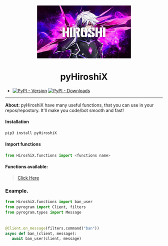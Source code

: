 <p align="center">
   <a href="https://github.com/HiroshiX">
      <img src="HiroshiX/data/asoyy.jpg" alt="HiroshiX" width="300" aligne='centre'>
   </a>
</p>
<h1 align="center">
   <b> pyHiroshiX </b> <br>  

</h1>

 * [![PyPI - Version](https://img.shields.io/pypi/v/pyHiroshiX?style=round)](https://pypi.org/project/pyHiroshiX) 
[![PyPI - Downloads](https://img.shields.io/pypi/dm/pyHiroshiX?label=DOWNLOADS&style=round)](https://pypi.org/project/pyHiroshiX) 

----

<b>About:</b> pyHiroshiX have many useful functions, that you can use in your repos/repostory. It'll make you code/bot smooth and fast!

<h4> Installation </h4>

```python 
pip3 install pyHiroshiX
```

<h4> Import functions </h4>

``` python
from HiroshiX.functions import <functions name>
```

<h4> Functions available: </h4>

 > [Click Here](https://github.com/vanostrax/pyHiroshiX/tree/main/HiroshiX/functions#-functions-available-) </b> 

<h3> Example. </h3>

``` python
from HiroshiX.functions import ban_user
from pyrogram import Client, filters 
from pyrogram.types import Message


@Client.on_message(filters.command("ban"))
async def ban_(client, message):
   await ban_user(client, message)
```
